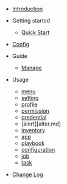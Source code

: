 - [Introduction](introduction.md)
- Getting started
  - [Quick Start](getting-started.md)
- [Config](config.md)
- Guide
  - [Manage](manage.md)
- Usage
  - [menu](menu.md)
  - [setting](setting.md)
  - [profile](user.md)
  - [permission](permission.md)
  - [credential](credential.md)
  - [alert][alter.md]
  - [inventory](inventory.md)
  - [app](app.md)
  - [playbook](playbook.md)
  - [configuration](configuration.md)
  - [job](job.md)
  - [task](task.md)

- [Change Log](change-log.md)
